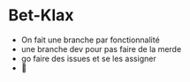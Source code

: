 # Bet-Klax
+ On fait une branche par fonctionnalité 
+ une branche dev pour pas faire de la merde
+ go faire des issues et se les assigner 
+ 🎺